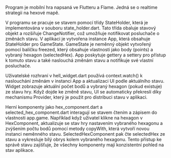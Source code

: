 Program je mobilní hra napsaná ve Flutteru a Flame. Jedná se o realtime strategii na hexové mapě.

V programu se pracuje se stavem pomocí třídy StateHolder, která je implementována v souboru state_holder.dart. Tato třída obaluje stavový objekt a rozšiřuje ChangeNotifier, což umožňuje notifikovat posluchače o změnách stavu. V aplikaci je vytvořena instance App, která obsahuje StateHolder pro GameState. GameState je neměnný objekt vytvořený pomocí balíčku freezed, který obsahuje vlastnosti jako body (points) a vybraný hexagon (selectedHex). App poskytuje gettery a settery pro přístup k tomuto stavu a také naslouchá změnám stavu a notifikuje své vlastní posluchače.

Uživatelské rozhraní v hell_widget.dart používá context.watch<App>() k naslouchání změnám v instanci App a aktualizaci UI podle aktuálního stavu. Widget zobrazuje aktuální počet bodů a vybraný hexagon (pokud existuje) ze stavu hry. Když dojde ke změně stavu, UI se automaticky překreslí díky mechanismu Provider, který je použit pro distribuci stavu v aplikaci.

Herní komponenty jako hex_component.dart a selected_hex_component.dart interagují se stavem čtením a zápisem do vlastnosti app.game. Například když uživatel klikne na hexagon v HexComponent, aktualizuje se stav hry nastavením vybraného hexagonu a zvýšením počtu bodů pomocí metody copyWith, která vytvoří novou instanci neměnného stavu. SelectedHexComponent pak čte selectedHex ze stavu a vykresluje bílý obrys kolem vybraného hexagonu. Tento přístup ke správě stavu zajišťuje, že všechny komponenty mají konzistentní pohled na stav aplikace.